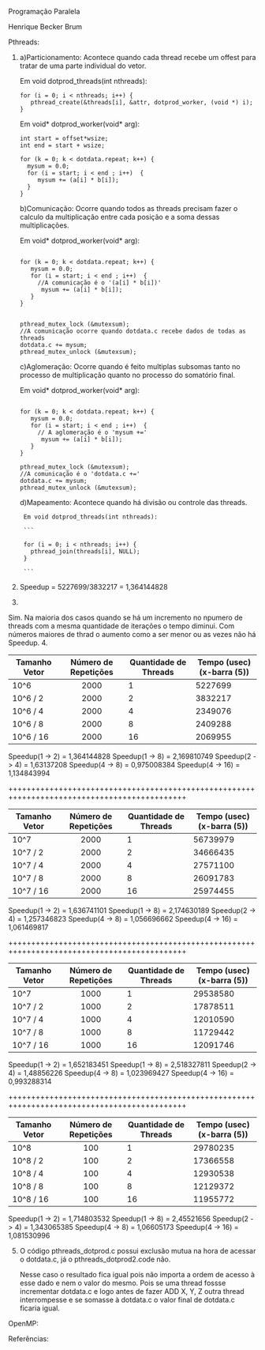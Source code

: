 Programação Paralela

Henrique Becker Brum


Pthreads:

1.
    a)Particionamento: Acontece quando cada thread recebe um offest para tratar de uma parte individual do vetor.

      Em void dotprod_threads(int nthreads):

      ```
      for (i = 0; i < nthreads; i++) {
         pthread_create(&threads[i], &attr, dotprod_worker, (void *) i);
      }

      ```
      Em void* dotprod_worker(void* arg):

      ```
      int start = offset*wsize;
      int end = start + wsize;

      for (k = 0; k < dotdata.repeat; k++) {
        mysum = 0.0;
        for (i = start; i < end ; i++)  {
           mysum += (a[i] * b[i]);
        }
     }
      ```

    b)Comunicação: Ocorre quando todos as threads precisam fazer o calculo da multiplicação entre
    cada posição e a soma dessas multiplicações.

      Em void* dotprod_worker(void* arg):

      ```

      for (k = 0; k < dotdata.repeat; k++) {
         mysum = 0.0;
         for (i = start; i < end ; i++)  {
           //A comunicação é o '(a[i] * b[i])'
            mysum += (a[i] * b[i]);
         }
      }


      pthread_mutex_lock (&mutexsum);
      //A comunicação ocorre quando dotdata.c recebe dados de todas as threads
      dotdata.c += mysum;
      pthread_mutex_unlock (&mutexsum);

      ```
    c)Aglomeração: Ocorre quando é feito multiplas subsomas tanto no processo de multiplicação quanto
      no processo do somatório final.

      Em void* dotprod_worker(void* arg):

      ```

      for (k = 0; k < dotdata.repeat; k++) {
         mysum = 0.0;
         for (i = start; i < end ; i++)  {
           // A aglomeração é o 'mysum +='
            mysum += (a[i] * b[i]);
         }
      }

      pthread_mutex_lock (&mutexsum);
      //A comunicação é o 'dotdata.c +='
      dotdata.c += mysum;
      pthread_mutex_unlock (&mutexsum);

      ```

      d)Mapeamento: Acontece quando há divisão ou controle das threads.

        Em void dotprod_threads(int nthreads):

        ```

        for (i = 0; i < nthreads; i++) {
          pthread_join(threads[i], NULL);
        }

        ```


2.
    Speedup = 5227699/3832217 = 1,364144828

3.
  Sim. Na maioria dos casos quando se há um incremento no npumero de threads com a mesma
  quantidade de iterações o tempo diminui. Com números maiores de thrad o aumento como a ser
  menor ou as vezes não há Speedup.
4.

| Tamanho Vetor    | Número de Repetições | Quantidade de Threads | Tempo (usec)(x-barra (5)) |
|------------------|:--------------------:|-----------------------|---------------------------|
| 10^6             | 2000                 | 1                     | 5227699                   |
| 10^6 / 2         | 2000                 | 2                     | 3832217                   |
| 10^6 / 4         | 2000                 | 4                     | 2349076                   |
| 10^6 / 8         | 2000                 | 8                     | 2409288                   |
| 10^6 / 16        | 2000                 | 16                    | 2069955                   |


Speedup(1 -> 2) = 1,364144828
Speedup(1 -> 8) = 2,169810749
Speedup(2 -> 4) = 1,63137208
Speedup(4 -> 8) = 0,975008384
Speedup(4 -> 16) = 1,134843994

+++++++++++++++++++++++++++++++++++++++++++++++++++++++++++++++++++++++++++++++++++++++++++++

| Tamanho Vetor    | Número de Repetições | Quantidade de Threads | Tempo (usec)(x-barra (5))  |
|------------------|:--------------------:|-----------------------|----------------------------|
| 10^7             | 2000                 | 1                     | 56739979                   |
| 10^7 / 2         | 2000                 | 2                     | 34666435                   |
| 10^7 / 4         | 2000                 | 4                     | 27571100                   |
| 10^7 / 8         | 2000                 | 8                     | 26091783                   |
| 10^7 / 16        | 2000                 | 16                    | 25974455                   |


Speedup(1 -> 2) = 1,636741101
Speedup(1 -> 8) = 2,174630189
Speedup(2 -> 4) = 1,257346823
Speedup(4 -> 8) = 1,056696662
Speedup(4 -> 16) = 1,061469817

+++++++++++++++++++++++++++++++++++++++++++++++++++++++++++++++++++++++++++++++++++++++++++++

| Tamanho Vetor    | Número de Repetições | Quantidade de Threads | Tempo (usec)(x-barra (5))  |
|------------------|:--------------------:|-----------------------|----------------------------|
| 10^7             | 1000                 | 1                     | 29538580                   |
| 10^7 / 2         | 1000                 | 2                     | 17878511                   |
| 10^7 / 4         | 1000                 | 4                     | 12010590                   |
| 10^7 / 8         | 1000                 | 8                     | 11729442                   |
| 10^7 / 16        | 1000                 | 16                    | 12091746                   |


Speedup(1 -> 2) = 1,652183451
Speedup(1 -> 8) = 2,518327811
Speedup(2 -> 4) = 1,48856226
Speedup(4 -> 8) = 1,023969427
Speedup(4 -> 16) = 0,993288314

+++++++++++++++++++++++++++++++++++++++++++++++++++++++++++++++++++++++++++++++++++++++++++++

| Tamanho Vetor    | Número de Repetições | Quantidade de Threads | Tempo (usec)(x-barra (5))  |
|------------------|:--------------------:|-----------------------|----------------------------|
| 10^8             | 100                  | 1                     | 29780235                   |
| 10^8 / 2         | 100                  | 2                     | 17366558                   |
| 10^8 / 4         | 100                  | 4                     | 12930538                   |
| 10^8 / 8         | 100                  | 8                     | 12129372                   |
| 10^8 / 16        | 100                  | 16                    | 11955772                   |

Speedup(1 -> 2) = 1,714803532
Speedup(1 -> 8) = 2,45521656
Speedup(2 -> 4) = 1,343065385
Speedup(4 -> 8) = 1,06605173
Speedup(4 -> 16) = 1,081530996


5.
      O código pthreads_dotprod.c possui exclusão mutua na hora de acessar o dotdata.c, já o pthreads_dotprod2.code
    não.

      Nesse caso o resultado fica igual pois não importa a ordem de acesso à esse dado e nem o valor do mesmo.
      Pois se uma thread fossse incrementar dotdata.c e logo antes de fazer ADD X, Y, Z outra thread interrompesse
      e se somasse à dotdata.c o valor final de dotdata.c ficaria igual.




OpenMP:






Referências:
